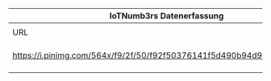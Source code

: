 |IoTNumb3rs Datenerfassung|||||||||||
| ---- | ---- | ---- | ---- | ---- | ---- | ---- | ---- | ---- | ---- | ---- |
||||||||||||
|URL|home_url|filename|device_class|device_count|market_class|market_volume|prognosis_year|publication_year|authorship_class|Dropbox folder|
|https://i.pinimg.com/564x/f9/2f/50/f92f50376141f5d490b94d978d84f449.jpg|https://iot.telefonica.com/multimedia-resources/infographic-iot-trends-for-2017|file5_f92f50376141f5d490b94d978d84f449.jpg||||||||JinlinHolic/20190113-1200|
